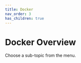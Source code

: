 ```yaml
---
title: Docker
nav_order: 3
has_children: true
---
```


# Docker Overview

Choose a sub-topic from the menu.
